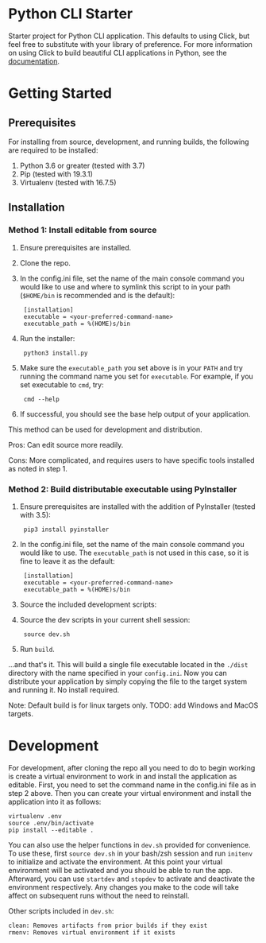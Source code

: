 # Python CLI Starter

Starter project for Python CLI application. This defaults to using Click, but
feel free to substitute with your library of preference. For more information on
using Click to build beautiful CLI applications in Python, see the
[documentation](https://click.palletsprojects.com/en/7.x/).

# Getting Started
## Prerequisites
For installing from source, development, and running builds, the following are
required to be installed:

1. Python 3.6 or greater (tested with 3.7)
2. Pip (tested with 19.3.1)
3. Virtualenv (tested with 16.7.5)

## Installation

### Method 1: Install editable from source

1. Ensure prerequisites are installed.
2. Clone the repo.
3. In the config.ini file, set the name of the main console command you would
   like to use and where to symlink this script to in your path (`$HOME/bin` is
   recommended and is the default):

        [installation]
        executable = <your-preferred-command-name>
        executable_path = %(HOME)s/bin

4. Run the installer:

        python3 install.py

5. Make sure the `executable_path` you set above is in your `PATH` and try
   running the command name you set for `executable`. For example, if you set
   executable to `cmd`, try:

        cmd --help

6. If successful, you should see the base help output of your application.

This method can be used for development and distribution.

Pros: Can edit source more readily.

Cons: More complicated, and requires users to have specific tools installed as
noted in step 1.

### Method 2: Build distributable executable using PyInstaller

1. Ensure prerequisites are installed with the addition of PyInstaller (tested with 3.5):

        pip3 install pyinstaller

2. In the config.ini file, set the name of the main console command you would
   like to use. The `executable_path` is not used in this case, so it is fine to
   leave it as the default:

        [installation]
        executable = <your-preferred-command-name>
        executable_path = %(HOME)s/bin
        
3. Source the included development scripts:

4. Source the dev scripts in your current shell session:

        source dev.sh

5. Run `build`.

...and that's it. This will build a single file executable located in the
`./dist` directory with the name specified in your `config.ini`. Now you can
distribute your application by simply copying the file to the target system and
running it. No install required.

Note: Default build is for linux targets only. TODO: add Windows and MacOS targets.

# Development

For development, after cloning the repo all you need to do to begin working
is create a virtual environment to work in and install the application as
editable. First, you need to set the command name in the config.ini file as in
step 2 above. Then you can create your virtual environment and install the
application into it as follows:

    virtualenv .env
    source .env/bin/activate
    pip install --editable .

You can also use the helper functions in `dev.sh` provided for
convenience. To use these, first `source dev.sh` in your bash/zsh session and
run `initenv` to initialize and activate the environment. At this point your
virtual environment will be activated and you should be able to run the app.
Afterward, you can use `startdev` and `stopdev` to activate and deactivate the
environment respectively. Any changes you make to the code will take affect on
subsequent runs without the need to reinstall.

Other scripts included in `dev.sh`:

    clean: Removes artifacts from prior builds if they exist
    rmenv: Removes virtual environment if it exists

